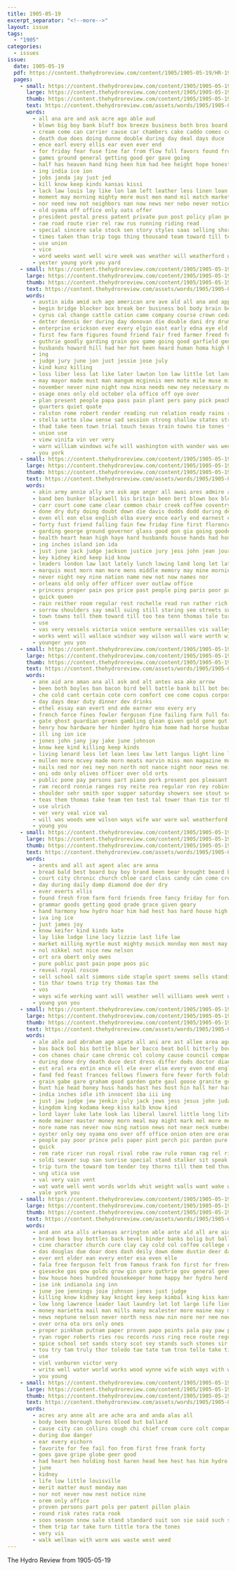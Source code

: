 ```yaml
---
title: 1905-05-19
excerpt_separator: "<!--more-->"
layout: issue
tags:
  - "1905"
categories:
  - issues
issue:
  date: 1905-05-19
  pdf: https://content.thehydroreview.com/content/1905/1905-05-19/HR-1905-05-19.pdf
  pages:
    - small: https://content.thehydroreview.com/content/1905/1905-05-19/small/HR-1905-05-19-01.jpg
      large: https://content.thehydroreview.com/content/1905/1905-05-19/large/HR-1905-05-19-01.jpg
      thumb: https://content.thehydroreview.com/content/1905/1905-05-19/thumbnails/HR-1905-05-19-01.jpg
      text: https://content.thehydroreview.com/assets/words/1905/1905-05-19/HR-1905-05-19-01.txt
      words:
        - all ana are and ask acre ago able aud
        - blown big boy bank bluff box breeze business both bros board button bark best below birth but buy bennett been
        - cream come can carrier cause car chambers cake caddo comes center chile coop carmichael county commander con city collar
        - death due does doing dunne double during day deal days duce
        - ence earl every ellis ear even ever end
        - for friday fear fuse fine far from flow full favors found front flank forty
        - games ground general getting good ger gave going
        - half has heaven hand hing heen him had hee height hope honesty hammer how hydro han
        - ing india ice ion
        - jobs janda jay just jed
        - kill know keep kinds kansas kissi
        - lack law louis lay like lon lam left leather less linen loan living line london look large late luck life letter
        - moment may morning mighty more must men mand mil match market milner missouri most much man matter money made manner mail
        - nor need new not neighbors nan now news ner nebo never notice
        - old oyama off office only oats offer
        - president postal press patent private pun post policy plan per pick petersburg price paper part public past pay people place pro poli proper
        - rae road route rier rel raw rus running riding read
        - special sincere sale stock sen story styles saas selling shorter street see speach service sleep stamp struck sales seem such stay surprise say ster stones store stamps shape state set salary safe supply streets salesman star six sin senator sat
        - times taken than trip togo thing thousand team toward till tes texas them too taste the then
        - use union
        - vice
        - word weeks want well wire week was weather will weatherford while worst with world way wild
        - yester young york you yard
    - small: https://content.thehydroreview.com/content/1905/1905-05-19/small/HR-1905-05-19-02.jpg
      large: https://content.thehydroreview.com/content/1905/1905-05-19/large/HR-1905-05-19-02.jpg
      thumb: https://content.thehydroreview.com/content/1905/1905-05-19/thumbnails/HR-1905-05-19-02.jpg
      text: https://content.thehydroreview.com/assets/words/1905/1905-05-19/HR-1905-05-19-02.txt
      words:
        - austin aida amid ach ago american are ave ald all ana and appl alo ask ast ade acres alles aid ally agent aud
        - begin bridge blocker box break ber business bol body brain been but ballinger brick beede best boy beers bank berlin bass brought bury black bennett broyles blown bers board blood began bores bas bear brown burnett
        - cyrus cal change cattle cation came company course crown cedar cash come cant county citizen care como case campbell congress cold corn ches clarence character can creek con cause cotton current cases car cure comment court calm certain condi city content convey crews crew chick clear clark
        - detter dennis der during day donovan die double dani dry drummond due date daughter dian down death deal dono doing dark dyke
        - enterprise erickson ever every elgin east early edna eye eld enid engers exe even
        - first few farm figures found friend fair fred farmer freed force fury felt frisco foot fire from fand fives forty for forward ferguson full frail fath fever flynn far farin former fish friends foree frie furnish
        - guthrie goodly garding grain gov game going good garfield general goods george grip guardian governor gain greer gillette govern gall gins
        - husbands howard hill had her hot heen heard human homa high homestead hobart how hold hor harvest half hefley hour has hundred heart held har hands hes hey honor howling head house hang hae hearing hibbard
        - ing
        - judge jury june jon just jessie jose july
        - kind kunz killing
        - loss liber less lat like later lawton lon law little lot land lock leonard labor living love lime left leander lands large lata light life live learn long
        - may mayor made must man mangum mcginnis men mote mile muse miles market mins martin mace musko mai motes matteson mode mee much money members more mountain mead mam mur might many miss minor moss most
        - november never nine night now nina needs new ney necessary news nation neighbors not ness need near north
        - osage ones only old october ola office off oye over
        - plan present people papa pass pain plant pers pany pick peach path persons poor private public power pritchard past place part police painter pas porter plum pro petit pink park person pack
        - quarters quiet quate
        - ralston rome robert render reading run relation ready rains rudis rail remark river renew ripley rhew ray ring road rule rays rea reason rem rary rot ran
        - stella sette slow sense sad session strong shallow states struck surplus sheer sie son sights storm slattery small sue south samo short severo seems snyder sarah six straits shelter store station street saw side send seams still stock starn study southern sydney shoe sho springs stare stream she score soon san sion say sum special shawn schoo
        - thad take teen town trial touch texas train towns tie tones tell tako tha tune thy taken the too tine tears them trip toward thom thing tho trom track takes tran thi turn ten ton torn than
        - union use
        - view vinita vin ver very
        - warn william windows wife will washington with wander was week water work wit wheat western wagon world woll went wave worthy wires working williams way warden wait want wes whale wright weal wide wal well worlds while warning
        - you york
    - small: https://content.thehydroreview.com/content/1905/1905-05-19/small/HR-1905-05-19-03.jpg
      large: https://content.thehydroreview.com/content/1905/1905-05-19/large/HR-1905-05-19-03.jpg
      thumb: https://content.thehydroreview.com/content/1905/1905-05-19/thumbnails/HR-1905-05-19-03.jpg
      text: https://content.thehydroreview.com/assets/words/1905/1905-05-19/HR-1905-05-19-03.txt
      words:
        - akin army annie ally are ask age anger all awai ares admire aro and addi arkansas arms ago ates
        - band ben bunker blackwell bis britain been bert blown box blew brow bring bold buckingham blood black bey board borne ban better brought baltimore book bronn back business blue barber base buffalo blow beverage byrd bow beg brother both bula bent boston bolling boys begun battle brothers brings body but
        - carr court come came clear common chair creek coffee coventry curl companion comer child cence conquest courage cotton cloud company course cord cave captain con can corn cure charter comment capen caves cata care cheers cases case citizen cox claiborne cover
        - done dry duty doing doubt down die davis dodds dodd during december does dawes don desire day due daz days doc double devereux dies date door drinker dine dows dane dear
        - even ell eon else english elba every ence early end earnest ever eye
        - forty fust friend falling fain few friday fine first florence fish fresh firm faith fell face fort faithful fitting fore faint freed former frank free fury full found from fitte flag felt for far friends fail fire
        - garding george ground governor glass good gon gia going goode gard graham goo general gen gentleman grim given grand glow goes glance goods gov
        - health heart hean high haye hard husbands house hands had home hail hattie hot hunts hill hall happy honor has him how held hand hour halt her head harder hundred
        - ing inches island ion ida
        - just june jack judge jackson justice jury jess john jean journey jaw jong july
        - key kidney kind keep kid know
        - leaders london law last lately lunch lowing land long let late lay lands lenge look lar like lowers longs loss little lesson leader large lips lime laws left less line lafitte latter learned light lightning
        - marquis most morn man more mens middle memory may mine morning mor miles many money must mean muzzey much made moment matters mans marlow mary might manner marque mich mission melbourne men mild mobile
        - never night ney nine nation name new not now names nor
        - orleans old only offer officer over outlaw office
        - princess proper pain pos price past people ping paris poor patent public par present pray pop pour paper persia palace person pleasure prior pare per president pic pass place plain pure powder perfect picking
        - quick queen
        - rain reither room regular rest rochelle read run rather rich reading real ran rushing row road raymond risen reach rate reno reason rush
        - sorrow shoulders say small suing still staring see streets suits sale shoulder states single sales strength step stands she struck smooth schools saw stocks stock springs shah salts shall show smaller sword state stolen sole stand seat sible soap shed standing ship severe said share smith set surprise seen shelter supply sons snyder stern son shown summer side spain speak soon staff sat stones sion shell seem storm sleep smile sir stranger such
        - town towns toll them toward till too tea tenn thomas tale ture times taken tally then trial tap tory than tho ten tave table tum terrible tribe ted tell turn tone the
        - use
        - vas very vessels victoria voice venture versailles vis valley
        - works went will wallace windsor way wilson wall ware worth wish weak while wonder war wheeling word wrin wash want work win words window was water wife white wind well why with
        - younger you yon
    - small: https://content.thehydroreview.com/content/1905/1905-05-19/small/HR-1905-05-19-04.jpg
      large: https://content.thehydroreview.com/content/1905/1905-05-19/large/HR-1905-05-19-04.jpg
      thumb: https://content.thehydroreview.com/content/1905/1905-05-19/thumbnails/HR-1905-05-19-04.jpg
      text: https://content.thehydroreview.com/assets/words/1905/1905-05-19/HR-1905-05-19-04.txt
      words:
        - ane aid are aman ana all ask and alt antes asa ake arrow
        - been both boyles ban bacon bird bell battle bank bill bot beach botts buy binger bois black bevens beans best bills bee box board ball boy bers back
        - che cold cant certain cote corn comfort cee come copus corporal cashier county colle cart collins call certa course chance clerk cloud cream cope caddo class con
        - day days dear duty dinner dev drinks
        - ethel essay ean evert end ede earner eno every ery
        - french force fines fowler ferguson fine failing farm full for fancy first fer from fare frank fame fran friend forney field
        - gate ghost guardian green gambling glean given gold gone gut gin governor granite grapes goods glass
        - henry how hardware her hinder hydro him home had horse husband hopewell has hie house henke hood hamilton hinton held habit hens herndon hurt
        - ill ing ion ice
        - jones john jany jay jake june johnson
        - know kee kind killing keep kinds
        - living lenard less let lean lees law lett langus light line last lamb look
        - mullen more mcvey made morn meats marvin miss mon magazine music mile minors medal meals may monday much mable miles manner meguire milk mound money mal must man mus
        - nails ned nor nei ney non north not nance night nour news neigh
        - oni odo only olives officer over old orts
        - public pone pay persons part piano pork present pos pleasant pro person peo per pose perry past portor passage pene plain point push pickles people president peace place port
        - ram record ronnie ranges roy reite rea regular ron rey robinson rom rate
        - shoulder sehr smith spor supper saturday showers see stout set spire sae stoves sum sickles school such staple second stand snapp schoo son store sunday stock samples sugden seed state street seen spate stich sons san sund sata sandy said sal stam shafer snyder sly salmon sas streets shall
        - teas them thomas take team ten test tal tower than tin tor thompson tines tie thing the tero town try then tail tice teacher tew
        - use ulrich
        - ver very veal vice val
        - will was woods wee wilson ways wife war ware wal weatherford weed week work washington willard while wire went wile with wig want won west
        - young you
    - small: https://content.thehydroreview.com/content/1905/1905-05-19/small/HR-1905-05-19-05.jpg
      large: https://content.thehydroreview.com/content/1905/1905-05-19/large/HR-1905-05-19-05.jpg
      thumb: https://content.thehydroreview.com/content/1905/1905-05-19/thumbnails/HR-1905-05-19-05.jpg
      text: https://content.thehydroreview.com/assets/words/1905/1905-05-19/HR-1905-05-19-05.txt
      words:
        - arents and all ast agent alec are anna
        - bread bald best board buy boy brand been bear brought beard business beulah but
        - court city chronic church chloe card class candy can come creamer clinton
        - day during daily damp diamond doe der dry
        - ever everts ellis
        - found fresh from farm ford friends free fancy friday for forward
        - grammar goods getting good grade grace given geary
        - hand harmony how hydro hoar him had hest has hard house high hall home hinton
        - iva ing ice
        - just james joy
        - know keifer kind kinds kate
        - lay like lodge line lacy lizzie last life lae
        - market milling myrtle must mighty musick monday mon most may morning many mite miss members meth mackey morgen meal made misty
        - nol nikkel not nice new nelson
        - ort ora obert only owes
        - pure public past pain pope poos pic
        - reveal royal roscoe
        - sell school salt simmons side staple sport seems sells standing stance sat store shoe see standard still sale short sunday sack span
        - tin thar towns trip try thomas tax the
        - vos
        - ways wife working want will weather well williams week went with work why wil west
        - young yon you
    - small: https://content.thehydroreview.com/content/1905/1905-05-19/small/HR-1905-05-19-06.jpg
      large: https://content.thehydroreview.com/content/1905/1905-05-19/large/HR-1905-05-19-06.jpg
      thumb: https://content.thehydroreview.com/content/1905/1905-05-19/thumbnails/HR-1905-05-19-06.jpg
      text: https://content.thehydroreview.com/assets/words/1905/1905-05-19/HR-1905-05-19-06.txt
      words:
        - ale able aud abraham age agate all ani are ast allee area ago aly aust ade amer angele art and ask africa apa
        - bas back bol bis bottle blue ber bacco beat boll bitterly bout better bear boots beak born bare bill buy basa bring begin below boca beste basting butter brought bake body boo blas but both brand bears been bore blood ball bast business bolling boston bird bread bulk best bride
        - con chanes chair cane chronic col colony cause council company cattle car char colander coffee cream cad cook come cheap cana can cash choice cate como courts colan care cover class christ cone cat counts course cold court character comes carry crown case crock cake china cure
        - during done dry death duce dest dress differ dods doctor diana deep dost does der drop dawn day delay
        - est eral era entin ence ell ele ever else every even end english ean ens egg eto early edy elders exe
        - fand fed feast frances fellows flowers fore fever forth folds found for fine fearn fruits far fowls fight fall freedom few foot fresh fruit flesh fuse fato first fone favorite from falls flo friday fon farm fork
        - grain gabe gare graham good garden gate gaul goose granite going getting general goes green
        - hunt hie head honey huss hands hast hes host hin hall her hard hinton heaven hearing hed hope hold high health hen hue has hoop habit hand hub hopes hot had him half herod
        - india inches idle ith innocent iba iii ing
        - just jaw judge jew jenkin july jack jews jess jesus john judas
        - kingdom king kodama keep kiss kalb know kind
        - lord layer luke late look las liberal laurel little long lite law lesson leather living large laval last lan learned like lier life less lay land lemons london
        - mode meiner master money morn meal may might mark mel more morning matter miss matt med most many moot moses made miners much mere men man must malt
        - nore name nas never now ning nation news not near neck numbers new noon
        - oyster only oey oyama ono over off office onion oten ore orange old olives oven
        - people pay poor prince pels paper pint perch pic pardon pure past palace pears peoples ply prayer polar perfect peter poe power pretty pas pilat peta pita plan paradise peaches prey pilate plate persons pro present priest part proper
        - quick
        - rem rate ricer run royal rival robe raw rule roman rag rel rind rim red rub read rank regular rome ring res range
        - soldi seaver sup san sunrise special stand stalker sit speak sheer shoe season sane scrape sands six step sat simmons stock sar sae seo sweeten sall sah seem salt shoot see sich size street slice slaughter she simmer single swords smooth sock sour summer set soon sense sot sugar scotch say son save sus strong state sweet somo such shallow show send small sood solid south sea seen starch sad suri silence shows
        - trip turn the toward tom tender tey thorns till them ted thow thich tissue tary telling ten taste tall townsend trow tian times try thee temple trial tieman take ture terrible tres thing then tea tho tell tie top tose tor ting thou than taken
        - ung utica use
        - val very vain vent
        - wat wate well went words worlds whit weight walls want wake world war wait why worthy wall wee wife week wit wings water white was wear winch washington willard ward while watch word with way will winter
        - yale york you
    - small: https://content.thehydroreview.com/content/1905/1905-05-19/small/HR-1905-05-19-07.jpg
      large: https://content.thehydroreview.com/content/1905/1905-05-19/large/HR-1905-05-19-07.jpg
      thumb: https://content.thehydroreview.com/content/1905/1905-05-19/thumbnails/HR-1905-05-19-07.jpg
      text: https://content.thehydroreview.com/assets/words/1905/1905-05-19/HR-1905-05-19-07.txt
      words:
        - and ann ata alls arkansas arrington able ante ald all are aid american artist ama ates
        - brand bows buy bottles back bevel binder banks bolig but ball brick begin bane bus bel bank been balt bagi black busing bei best boswell business bolle brownlow beall bers baum
        - cine character church cure clay cay cold col coffee college cases county course confer company cee cant cone chae con comes cain coleman cost crom chief carrie copes can city court chy cheney
        - das douglas due doar does dash deily down dome dustin deer darlington days death duly done der dyes dickerson durwood
        - ever ent elder ean every enter esa even elle
        - fala free ferguson felt from famous frank fon first for french fore faith fund full fead fron
        - giesecke gas gow golds grow gin gare guthrie gov general geen gave good gee
        - how house hoes hundred housekeeper home happy her hydro herd hae high housel heen had held hon henkins him health has height half hartman head
        - ise ink indianola ing inn
        - june joe jennings joie johnson jones just judge
        - killing know kidney kay knight key keep kimbal king kiss kansas
        - low long lawrence leader laut laundry let lot large life lion line livingston later larose lon last lewis louis little lydia lame loree
        - money marietta mail man mills many mcalester more maine may mill mung men mus made manning minnie mall miss mens mach much marriage mcallister madill music mention master mor mark mian
        - news neptune nelson never north ness now nin nore ner nee noe new near not
        - over orna ota ors only ones
        - proper pinkham putnam paper proven papo points pala pay paw painter peter penne people pound pink place pack pardon press pure payne pain pae police
        - ryan roger roberts ries rou records russ ring rece route regular reise rate ran real rin ret
        - spice school set sands story scot sey stands such stones sir straight starch sense senn size she say shoe strife stay street smart state settle shows seven south seem swe stand savo store save sard speak side stock small single secret start sells slater sad sean sick smoke son short sayre
        - tou try tam truly thor toledo tae tate tum tron telle take title thing tenn town thee tort tax tse them tribe the tyler treme tain then too than ten tue toe
        - use
        - viel vanburen victor very
        - write well water world works wood wynne wife wish ways with willadsen was week wen work worth will wear way whitney weak west western wat woolson wedding why
        - you young
    - small: https://content.thehydroreview.com/content/1905/1905-05-19/small/HR-1905-05-19-08.jpg
      large: https://content.thehydroreview.com/content/1905/1905-05-19/large/HR-1905-05-19-08.jpg
      thumb: https://content.thehydroreview.com/content/1905/1905-05-19/thumbnails/HR-1905-05-19-08.jpg
      text: https://content.thehydroreview.com/assets/words/1905/1905-05-19/HR-1905-05-19-08.txt
      words:
        - acres ary anne alt are ache ara and anda alas all
        - body been borough bures blood but ballard
        - cause city can collins cough chi chief cream cure colt company
        - during due danger
        - ear every eichorn
        - favorite for fee fail fon from first free frank forty
        - goes gave gripe globe geer good
        - had heart hen holding host haren head hee hest has him hydro hut
        - june
        - kidney
        - life low little louisville
        - merit matter must monday man
        - nor not never now nest notice nine
        - orem only office
        - proven persons part pols per patent pillon plain
        - round risk rates rata rook
        - soos season snow sale stand standard suit son sie said such side sick
        - them trip tar take turn tittle tora the tones
        - very vis
        - walk wellman with worm was waste west weed
---
```


The Hydro Review from 1905-05-19

<!--more-->

